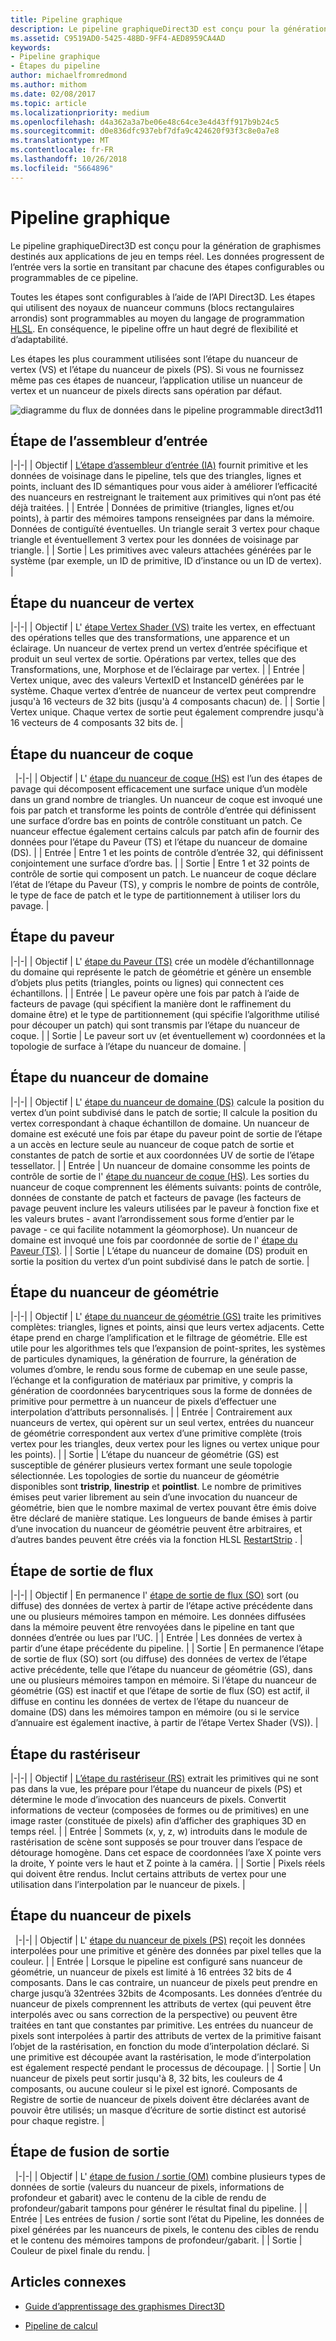 ```yaml
---
title: Pipeline graphique
description: Le pipeline graphiqueDirect3D est conçu pour la génération de graphismes destinés aux applications de jeu en temps réel. Les données progressent de l’entrée vers la sortie en transitant par chacune des étapes configurables ou programmables de ce pipeline.
ms.assetid: C9519AD0-5425-48BD-9FF4-AED8959CA4AD
keywords:
- Pipeline graphique
- Étapes du pipeline
author: michaelfromredmond
ms.author: mithom
ms.date: 02/08/2017
ms.topic: article
ms.localizationpriority: medium
ms.openlocfilehash: d4a362a3a7be06e48c64ce3e4d43ff917b9b24c5
ms.sourcegitcommit: d0e836dfc937ebf7dfa9c424620f93f3c8e0a7e8
ms.translationtype: MT
ms.contentlocale: fr-FR
ms.lasthandoff: 10/26/2018
ms.locfileid: "5664896"
---
```

# <a name="graphics-pipeline"></a>Pipeline graphique


Le pipeline graphiqueDirect3D est conçu pour la génération de graphismes destinés aux applications de jeu en temps réel. Les données progressent de l’entrée vers la sortie en transitant par chacune des étapes configurables ou programmables de ce pipeline.

Toutes les étapes sont configurables à l’aide de l’API Direct3D. Les étapes qui utilisent des noyaux de nuanceur communs (blocs rectangulaires arrondis) sont programmables au moyen du langage de programmation [HLSL](https://msdn.microsoft.com/library/windows/desktop/bb509561). En conséquence, le pipeline offre un haut degré de flexibilité et d’adaptabilité.

Les étapes les plus couramment utilisées sont l’étape du nuanceur de vertex (VS) et l’étape du nuanceur de pixels (PS). Si vous ne fournissez même pas ces étapes de nuanceur, l’application utilise un nuanceur de vertex et un nuanceur de pixels directs sans opération par défaut.

![diagramme du flux de données dans le pipeline programmable direct3d11](images/d3d11-pipeline-stages.jpg)

## <a name="input-assembler-stage"></a>Étape de l’assembleur d’entrée

|-|-| | Objectif | [L’étape d’assembleur d’entrée (IA)](input-assembler-stage--ia-.md) fournit primitive et les données de voisinage dans le pipeline, tels que des triangles, lignes et points, incluant des ID sémantiques pour vous aider à améliorer l’efficacité des nuanceurs en restreignant le traitement aux primitives qui n’ont pas été déjà traitées. | | Entrée | Données de primitive (triangles, lignes et/ou points), à partir des mémoires tampons renseignées par dans la mémoire. Données de contiguïté éventuelles. Un triangle serait 3 vertex pour chaque triangle et éventuellement 3 vertex pour les données de voisinage par triangle. | | Sortie | Les primitives avec valeurs attachées générées par le système (par exemple, un ID de primitive, ID d’instance ou un ID de vertex). |

## <a name="vertex-shader-stage"></a>Étape du nuanceur de vertex

|-|-| | Objectif | L' [étape Vertex Shader (VS)](vertex-shader-stage--vs-.md) traite les vertex, en effectuant des opérations telles que des transformations, une apparence et un éclairage. Un nuanceur de vertex prend un vertex d’entrée spécifique et produit un seul vertex de sortie. Opérations par vertex, telles que des Transformations, une, Morphose et de l’éclairage par vertex. | | Entrée | Vertex unique, avec des valeurs VertexID et InstanceID générées par le système. Chaque vertex d’entrée de nuanceur de vertex peut comprendre jusqu'à 16 vecteurs de 32 bits (jusqu'à 4 composants chacun) de. | | Sortie | Vertex unique. Chaque vertex de sortie peut également comprendre jusqu'à 16 vecteurs de 4 composants 32 bits de. |
 
## <a name="hull-shader-stage"></a>Étape du nuanceur de coque
 
|-|-| | Objectif | L' [étape du nuanceur de coque (HS)](hull-shader-stage--hs-.md) est l’un des étapes de pavage qui décomposent efficacement une surface unique d’un modèle dans un grand nombre de triangles. Un nuanceur de coque est invoqué une fois par patch et transforme les points de contrôle d’entrée qui définissent une surface d’ordre bas en points de contrôle constituant un patch. Ce nuanceur effectue également certains calculs par patch afin de fournir des données pour l’étape du Paveur (TS) et l’étape du nuanceur de domaine (DS). | | Entrée | Entre 1 et les points de contrôle d’entrée 32, qui définissent conjointement une surface d’ordre bas. | | Sortie | Entre 1 et 32 points de contrôle de sortie qui composent un patch. Le nuanceur de coque déclare l’état de l’étape du Paveur (TS), y compris le nombre de points de contrôle, le type de face de patch et le type de partitionnement à utiliser lors du pavage. |

## <a name="tessellator-stage"></a>Étape du paveur

|-|-| | Objectif | L' [étape du Paveur (TS)](tessellator-stage--ts-.md) crée un modèle d’échantillonnage du domaine qui représente le patch de géométrie et génère un ensemble d’objets plus petits (triangles, points ou lignes) qui connectent ces échantillons. | | Entrée | Le paveur opère une fois par patch à l’aide de facteurs de pavage (qui spécifient la manière dont le raffinement du domaine être) et le type de partitionnement (qui spécifie l’algorithme utilisé pour découper un patch) qui sont transmis par l’étape du nuanceur de coque. | | Sortie | Le paveur sort uv (et éventuellement w) coordonnées et la topologie de surface à l’étape du nuanceur de domaine. |

## <a name="domain-shader-stage"></a>Étape du nuanceur de domaine

|-|-| | Objectif | L' [étape du nuanceur de domaine (DS)](domain-shader-stage--ds-.md) calcule la position du vertex d’un point subdivisé dans le patch de sortie; Il calcule la position du vertex correspondant à chaque échantillon de domaine. Un nuanceur de domaine est exécuté une fois par étape du paveur point de sortie de l’étape a un accès en lecture seule au nuanceur de coque patch de sortie et constantes de patch de sortie et aux coordonnées UV de sortie de l’étape tessellator. | | Entrée | Un nuanceur de domaine consomme les points de contrôle de sortie de l' [étape du nuanceur de coque (HS)](hull-shader-stage--hs-.md). Les sorties du nuanceur de coque comprennent les éléments suivants: points de contrôle, données de constante de patch et facteurs de pavage (les facteurs de pavage peuvent inclure les valeurs utilisées par le paveur à fonction fixe et les valeurs brutes - avant l’arrondissement sous forme d’entier par le pavage - ce qui facilite notamment la géomorphose). Un nuanceur de domaine est invoqué une fois par coordonnée de sortie de l' [étape du Paveur (TS)](tessellator-stage--ts-.md). | | Sortie | L’étape du nuanceur de domaine (DS) produit en sortie la position du vertex d’un point subdivisé dans le patch de sortie. |

## <a name="geometry-shader-stage"></a>Étape du nuanceur de géométrie

|-|-| | Objectif | L' [étape du nuanceur de géométrie (GS)](geometry-shader-stage--gs-.md) traite les primitives complètes: triangles, lignes et points, ainsi que leurs vertex adjacents. Cette étape prend en charge l’amplification et le filtrage de géométrie. Elle est utile pour les algorithmes tels que l’expansion de point-sprites, les systèmes de particules dynamiques, la génération de fourrure, la génération de volumes d’ombre, le rendu sous forme de cubemap en une seule passe, l’échange et la configuration de matériaux par primitive, y compris la génération de coordonnées barycentriques sous la forme de données de primitive pour permettre à un nuanceur de pixels d’effectuer une interpolation d’attributs personnalisés. | | Entrée | Contrairement aux nuanceurs de vertex, qui opèrent sur un seul vertex, entrées du nuanceur de géométrie correspondent aux vertex d’une primitive complète (trois vertex pour les triangles, deux vertex pour les lignes ou vertex unique pour les points). | | Sortie | L’étape du nuanceur de géométrie (GS) est susceptible de générer plusieurs vertex formant une seule topologie sélectionnée. Les topologies de sortie du nuanceur de géométrie disponibles sont <strong>tristrip</strong>, <strong>linestrip</strong> et <strong>pointlist</strong>. Le nombre de primitives émises peut varier librement au sein d’une invocation du nuanceur de géométrie, bien que le nombre maximal de vertex pouvant être émis doive être déclaré de manière statique. Les longueurs de bande émises à partir d’une invocation du nuanceur de géométrie peuvent être arbitraires, et d’autres bandes peuvent être créés via la fonction HLSL [RestartStrip](https://msdn.microsoft.com/library/windows/desktop/bb509660) . |

## <a name="stream-output-stage"></a>Étape de sortie de flux

|-|-| | Objectif | En permanence l' [étape de sortie de flux (SO)](stream-output-stage--so-.md) sort (ou diffuse) des données de vertex à partir de l’étape active précédente dans une ou plusieurs mémoires tampon en mémoire. Les données diffusées dans la mémoire peuvent être renvoyées dans le pipeline en tant que données d’entrée ou lues par l’UC. | | Entrée | Les données de vertex à partir d’une étape précédente du pipeline. | | Sortie | En permanence l’étape de sortie de flux (SO) sort (ou diffuse) des données de vertex de l’étape active précédente, telle que l’étape du nuanceur de géométrie (GS), dans une ou plusieurs mémoires tampon en mémoire. Si l’étape du nuanceur de géométrie (GS) est inactif et que l’étape de sortie de flux (SO) est actif, il diffuse en continu les données de vertex de l’étape du nuanceur de domaine (DS) dans les mémoires tampon en mémoire (ou si le service d’annuaire est également inactive, à partir de l’étape Vertex Shader (VS)). |

## <a name="rasterizer-stage"></a>Étape du rastériseur

|-|-| | Objectif | [L’étape du rastériseur (RS)](rasterizer-stage--rs-.md) extrait les primitives qui ne sont pas dans la vue, les prépare pour l’étape du nuanceur de pixels (PS) et détermine le mode d’invocation des nuanceurs de pixels. Convertit informations de vecteur (composées de formes ou de primitives) en une image raster (constituée de pixels) afin d’afficher des graphiques 3D en temps réel. | | Entrée | Sommets (x, y, z, w) introduits dans le module de rastérisation de scène sont supposés se pour trouver dans l’espace de détourage homogène. Dans cet espace de coordonnées l’axe X pointe vers la droite, Y pointe vers le haut et Z pointe à la caméra. | | Sortie | Pixels réels qui doivent être rendus. Inclut certains attributs de vertex pour une utilisation dans l’interpolation par le nuanceur de pixels. |

## <a name="pixel-shader-stage"></a>Étape du nuanceur de pixels
 
|-|-| | Objectif | L' [étape du nuanceur de pixels (PS)](pixel-shader-stage--ps-.md) reçoit les données interpolées pour une primitive et génère des données par pixel telles que la couleur. | | Entrée | Lorsque le pipeline est configuré sans nuanceur de géométrie, un nuanceur de pixels est limité à 16 entrées 32 bits de 4 composants. Dans le cas contraire, un nuanceur de pixels peut prendre en charge jusqu’à 32entrées 32bits de 4composants. Les données d’entrée du nuanceur de pixels comprennent les attributs de vertex (qui peuvent être interpolés avec ou sans correction de la perspective) ou peuvent être traitées en tant que constantes par primitive. Les entrées du nuanceur de pixels sont interpolées à partir des attributs de vertex de la primitive faisant l’objet de la rastérisation, en fonction du mode d’interpolation déclaré. Si une primitive est découpée avant la rastérisation, le mode d’interpolation est également respecté pendant le processus de découpage. | | Sortie | Un nuanceur de pixels peut sortir jusqu'à 8, 32 bits, les couleurs de 4 composants, ou aucune couleur si le pixel est ignoré. Composants de Registre de sortie de nuanceur de pixels doivent être déclarées avant de pouvoir être utilisés; un masque d’écriture de sortie distinct est autorisé pour chaque registre. |

## <a name="output-merger-stage"></a>Étape de fusion de sortie
 
|-|-| | Objectif | L' [étape de fusion / sortie (OM)](output-merger-stage--om-.md) combine plusieurs types de données de sortie (valeurs du nuanceur de pixels, informations de profondeur et gabarit) avec le contenu de la cible de rendu de profondeur/gabarit tampons pour générer le résultat final du pipeline. | | Entrée | Les entrées de fusion / sortie sont l’état du Pipeline, les données de pixel générées par les nuanceurs de pixels, le contenu des cibles de rendu et le contenu des mémoires tampons de profondeur/gabarit. | | Sortie | Couleur de pixel finale du rendu. |

## <a name="related-topics"></a>Articles connexes

- [Guide d’apprentissage des graphismes Direct3D](index.md)

- [Pipeline de calcul](compute-pipeline.md)
